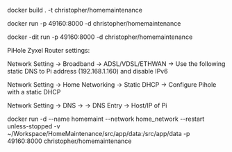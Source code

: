 docker build . -t christopher/homemaintenance

docker run -p 49160:8000 -d christopher/homemaintenance

docker -dit run -p 49160:8000 -d  christopher/homemaintenance


PiHole Zyxel Router settings:

Network Setting -> Broadband -> ADSL/VDSL/ETHWAN -> Use the following static DNS to Pi address (192.168.1.160) and disable IPv6

Network Setting -> Home Networking -> Static DHCP ->  Configure Pihole with a static DHCP

Network Setting -> DNS -> -> DNS Entry -> Host/IP of Pi


docker run -d --name homemaint --network home_network --restart unless-stopped -v ~/Workspace/HomeMaintenance/src/app/data:/src/app/data -p 49160:8000 christopher/homemaintenance
